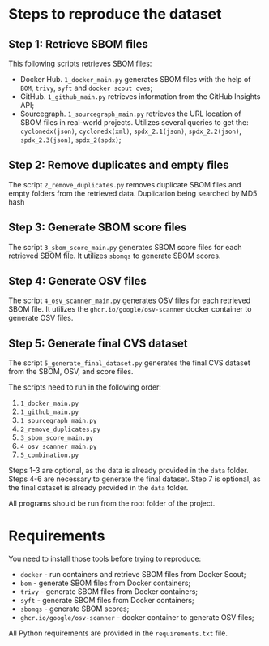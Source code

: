 # Steps to reproduce the dataset
## Step 1: Retrieve SBOM files
This following scripts retrieves SBOM files:
- Docker Hub. `1_docker_main.py` generates SBOM files with the help of `BOM`, `trivy`, `syft` and `docker scout cves`;
- GitHub. `1_github_main.py` retrieves information from the GitHub Insights API;
- Sourcegraph. `1_sourcegraph_main.py` retrieves the URL location of SBOM files in real-world projects. Utilizes several queries to get the: `cyclonedx(json)`, `cyclonedx(xml)`, `spdx_2.1(json)`, `spdx_2.2(json)`, `spdx_2.3(json)`, `spdx_2(spdx)`; 

## Step 2: Remove duplicates and empty files
The script `2_remove_duplicates.py` removes duplicate SBOM files and empty folders from the retrieved data. Duplication being searched by MD5 hash

## Step 3: Generate SBOM score files
The script `3_sbom_score_main.py` generates SBOM score files for each retrieved SBOM file. It utilizes `sbomqs` to generate SBOM scores.

## Step 4: Generate OSV files
The script `4_osv_scanner_main.py` generates OSV files for each retrieved SBOM file. It utilizes the `ghcr.io/google/osv-scanner` docker container to generate OSV files.

## Step 5: Generate final CVS dataset
The script `5_generate_final_dataset.py` generates the final CVS dataset from the SBOM, OSV, and score files.

The scripts need to run in the following order:
1. `1_docker_main.py`
2. `1_github_main.py`
3. `1_sourcegraph_main.py`
4. `2_remove_duplicates.py`
5. `3_sbom_score_main.py`
6. `4_osv_scanner_main.py`
7. `5_combination.py`

Steps 1-3 are optional, as the data is already provided in the `data` folder. Steps 4-6 are necessary to generate the final dataset. Step 7 is optional, as the final dataset is already provided in the `data` folder.

All programs should be run from the root folder of the project.

# Requirements
You need to install those tools before trying to reproduce:
- `docker` - run containers and retrieve SBOM files from Docker Scout;
- `bom` - generate SBOM files from Docker containers;
- `trivy` - generate SBOM files from Docker containers;
- `syft` - generate SBOM files from Docker containers;
- `sbomqs` - generate SBOM scores;
- `ghcr.io/google/osv-scanner` - docker container to generate OSV files;

All Python requirements are provided in the `requirements.txt` file.

